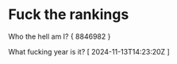 # Fuck the rankings

Who the hell am I?
{ 8846982 }

What fucking year is it?
[ 2024-11-13T14:23:20Z ]
